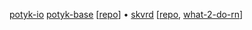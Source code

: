
[potyk-io](http://potyk.io)
[potyk-base](http://potyk.io/potyk-base/) [[repo](https://github.com/potykion/potyk-base)] • 
[skvrd](https://skovoroda.website.yandexcloud.net/) [[repo](https://github.com/potykion/skovoroda), [what-2-do-rn](https://github.com/potykion/skovoroda/issues?q=is%3Aissue+is%3Aopen+label%3Aright-now)]

